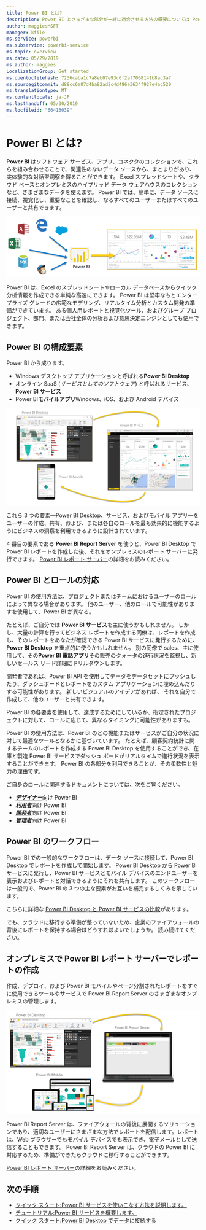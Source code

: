 ```yaml
---
title: Power BI とは?
description: Power BI とさまざまな部分が一緒に適合させる方法の概要については Power BI Desktop、Power BI サービス、Power BI モバイルでレポート サーバー、および Power BI が埋め込まれます。
author: maggiesMSFT
manager: kfile
ms.service: powerbi
ms.subservice: powerbi-service
ms.topic: overview
ms.date: 05/29/2019
ms.author: maggies
LocalizationGroup: Get started
ms.openlocfilehash: 7236caba1c7a8eb07e93c6f2af7068141b8ac3a7
ms.sourcegitcommit: d88cc6a87d4ba82ad2c4d496a3634f927e4ac529
ms.translationtype: MT
ms.contentlocale: ja-JP
ms.lasthandoff: 05/30/2019
ms.locfileid: "66413039"
---
```

# <a name="what-is-power-bi"></a>Power BI とは?
**Power BI** はソフトウェア サービス、アプリ、コネクタのコレクションで、これらを組み合わせることで、関連性のないデータ ソースから、まとまりがあり、実体験的な対話型洞察を得ることができます。 Excel スプレッドシートや、クラウド ベースとオンプレミスのハイブリッド データ ウェアハウスのコレクションなど、さまざまなデータを使えます。 Power BI では、簡単に、データ ソースに接続、視覚化し、重要なことを確認し、なるすべてのユーザーまたはすべてのユーザーと共有できます。

![Power BI 用の入力ソースを示す図](media/power-bi-overview/power-bi-input-new.png)

Power BI は、Excel のスプレッドシートやローカル データベースからクイック分析情報を作成できる単純な高速にできます。 Power BI は堅牢なもとエンタープライズ グレードの広範なモデリング、リアルタイム分析とカスタム開発の準備ができています。 ある個人用レポートと視覚化ツール、およびグループ プロジェクト、部門、または会社全体の分析および意思決定エンジンとしても使用できます。

## <a name="the-parts-of-power-bi"></a>Power BI の構成要素
Power BI から成ります。 
- Windows デスクトップ アプリケーションと呼ばれる**Power BI Desktop**
- オンライン SaaS (*サービスとしてのソフトウェア*) と呼ばれるサービス、 **Power BI サービス** 
- Power BI**モバイルアプリ**Windows、iOS、および Android デバイス

![Power BI Desktop、サービス、モバイル](media/power-bi-overview/power-bi-blocks.png)

これら 3 つの要素&mdash;Power BI Desktop、サービス、およびモバイル アプリ&mdash;をユーザーの作成、共有、および、または各自のロールを最も効果的に機能するようにビジネスの洞察を利用できるように設計されています。

4 番目の要素である **Power BI Report Server** を使うと、Power BI Desktop で Power BI レポートを作成した後、それをオンプレミスのレポート サーバーに発行できます。 [Power BI レポート サーバー](#on-premises-reporting-with-power-bi-report-server)の詳細をお読みください。

## <a name="how-power-bi-matches-your-role"></a>Power BI とロールの対応
Power BI の使用方法は、プロジェクトまたはチームにおけるユーザーのロールによって異なる場合があります。 他のユーザー、他のロールで可能性がありますを使用して、Power BI が異なる。

たとえば、ご自分では **Power BI サービス**を主に使うかもしれません。 しかし、大量の計算を行ってビジネス レポートを作成する同僚は、レポートを作成し、そのレポートをあなたが確認できる Power BI サービスに発行するために、**Power BI Desktop** を重点的に使うかもしれません。 別の同僚で sales、主に使用して、その**Power BI 電話アプリ**その販売のクォータの進行状況を監視し、新しいセールス リード詳細にドリルダウンします。

開発者であれば、Power BI API を使用してデータをデータセットにプッシュしたり、ダッシュボードとレポートをカスタム アプリケーションに埋め込んだりする可能性があります。 新しいビジュアルのアイデアがあれば、 それを自分で作成して、他のユーザーと共有できます。  

Power BI の各要素を使用して、達成するためにしているか、指定されたプロジェクトに対して、ロールに応じて、異なるタイミングに可能性がありますも。

Power BI の使用方法は、Power BI のどの機能またはサービスがご自分の状況に対して最適なツールとなるかに基づいています。 たとえば、顧客契約統計に関するチームのレポートを作成する Power BI Desktop を使用することができ、在庫と製造 Power BI サービスでダッシュ ボードがリアルタイムで進行状況を表示することができます。 Power BI の各部分を利用できることが、その柔軟性と魅力の理由です。

ご自身のロールに関連するドキュメントについては、次をご覧ください。
- [***デザイナー***](desktop-what-is-desktop.md)向け Power BI
- [***利用者***](consumer/end-user-consumer.md)向け Power BI
- [***開発者***](developer/what-can-you-do.md)向け Power BI
- [***管理者***](service-admin-administering-power-bi-in-your-organization.md)向け Power BI

## <a name="the-flow-of-work-in-power-bi"></a>Power BI のワークフロー
Power BI での一般的なワークフローは、データ ソースに接続して、Power BI Desktop でレポートを作成して開始します。 Power BI Desktop から Power BI サービスに発行し、Power BI サービスとモバイル デバイスのエンドユーザーを表示およびレポートと対話できるようにそれを共有します。
このワークフローは一般的で、Power BI の 3 つの主な要素がお互いを補完するしくみを示しています。

こちらに詳細な [Power BI Desktop と Power BI サービスの比較](service-service-vs-desktop.md)があります。

でも、クラウドに移行する準備が整っていないため、企業のファイアウォールの背後にレポートを保持する場合はどうすればよいでしょうか。  読み続けてください。

## <a name="on-premises-reporting-with-power-bi-report-server"></a>オンプレミスで Power BI レポート サーバーでレポートの作成
作成、デプロイ、および Power BI モバイルやページ分割されたレポートをすぐに使用できるツールやサービスで Power BI Report Server のさまざまなオンプレミスの管理します。

![オンプレミス用の図](media/power-bi-overview/power-bi-report-server2.png)

Power BI Report Server は、ファイアウォールの背後に展開するソリューションであり、適切なユーザーにさまざまな方法でレポートを配信します。レポートは、Web ブラウザーでもモバイル デバイスでも表示でき、電子メールとして送信することもできます。 Power BI Report Server は、クラウドの Power BI に対応するため、準備ができたらクラウドに移行することができます。 

[Power BI レポート サーバー](report-server/get-started.md)の詳細をお読みください。

## <a name="next-steps"></a>次の手順
- [クイック スタート:Power BI サービスを使いこなす方法を説明します。](service-the-new-power-bi-experience.md)   
- [チュートリアル:Power BI サービスを概要します。](service-get-started.md)
- [クイック スタート:Power BI Desktop でデータに接続する](desktop-quickstart-connect-to-data.md)
